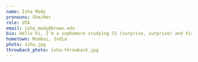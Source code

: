 ```yaml
---
name: Isha Mody
pronouns: She/Her
role: UTA 
email: isha_mody@brown.edu
bio: Hello hi, I'm a sophomore studying CS (surprise, surprise) and Visual Art! I love tie-dying everything I see, psychoanalyzing people on my Notes App and watching chiropractors crack joints on tiktok... oh and cheese!
hometown: Mumbai, India
photo: isha.jpg
throwback_photo: isha-throwback.jpg
---
```

